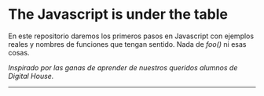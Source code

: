 # The Javascript is under the table

En este repositorio daremos los primeros pasos en Javascript con ejemplos reales y nombres de funciones que tengan sentido. Nada de *foo()* ni esas cosas.

*Inspirado por las ganas de aprender de nuestros queridos alumnos de Digital House.*

---
